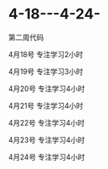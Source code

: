 # 4-18---4-24-
第二周代码

4月18号 专注学习2小时

4月19号 专注学习3小时

4月20号 专注学习4小时

4月21号 专注学习4小时

4月22号 专注学习4小时

4月23号 专注学习4小时

4月24号 专注学习4小时
